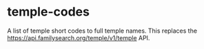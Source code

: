# temple-codes
A list of temple short codes to full temple names. This replaces the https://api.familysearch.org/temple/v1/temple API.